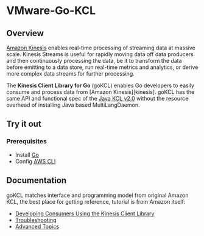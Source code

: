 # VMware-Go-KCL

## Overview

[Amazon Kinesis](https://aws.amazon.com/kinesis/data-streams/)  enables real-time processing of streaming data at massive scale. Kinesis Streams is useful for rapidly moving data off data producers and then continuously processing the data, be it to transform the data before emitting to a data store, run real-time metrics and analytics, or derive more complex data streams for further processing.

The **Kinesis Client Library for Go** (goKCL) enables Go developers to easily consume and process data from [Amazon Kinesis][kinesis]. goKCL has the same API and functional spec of the [Java KCL v2.0](https://docs.aws.amazon.com/streams/latest/dev/kcl-migration.html) without the resource overhead of installing Java based MultiLangDaemon.

## Try it out

### Prerequisites

- Install [Go](https://golang.org/)
- Config [AWS CLI](https://docs.aws.amazon.com/cli/latest/userguide/cli-chap-getting-started.html)

## Documentation

goKCL matches interface and programming model from original Amazon KCL, the best place for getting reference, tutorial is from Amazon itself:

- [Developing Consumers Using the Kinesis Client Library](https://docs.aws.amazon.com/streams/latest/dev/developing-consumers-with-kcl.html)
- [Troubleshooting](https://docs.aws.amazon.com/streams/latest/dev/troubleshooting-consumers.html)
- [Advanced Topics](https://docs.aws.amazon.com/streams/latest/dev/advanced-consumers.html)


